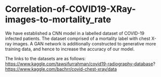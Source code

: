 # Correlation-of-COVID19-XRay-images-to-mortality_rate
We have established a CNN model in a labelled dataset of COVID-19 infected patients. The dataset comprised of a mortality label with chest X-ray images. A GAN network is additionally constructed to generative more training data, and hence to increase the accuracy of our model. 

The links to the datasets are as follows:
https://www.kaggle.com/tawsifurrahman/covid19-radiography-database?
https://www.kaggle.com/bachrr/covid-chest-xray/data
